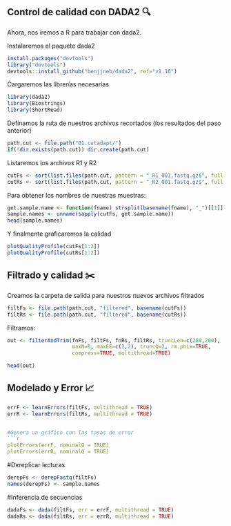 ## Control de calidad con DADA2 🔍

Ahora, nos iremos a R para trabajar con dada2.

Instalaremos el paquete dada2

``` r
install.packages("devtools")
library("devtools")
devtools::install_github("benjjneb/dada2", ref="v1.16") 
``` 

Cargaremos las librerías necesarias

``` r
library(dada2)
library(Biostrings)
library(ShortRead)
```

Definamos la ruta de nuestros archivos recortados (los resultados del paso anterior)

```r
path.cut <- file.path("01.cutadapt/")
if(!dir.exists(path.cut)) dir.create(path.cut)
```
Listaremos los archivos R1 y R2

```r
cutFs <- sort(list.files(path.cut, pattern = "_R1_001.fastq.gz$", full.names = TRUE))
cutRs <- sort(list.files(path.cut, pattern = "_R2_001.fastq.gz$", full.names = TRUE))
```

Para obtener los nombres de nuestras muestras:

```r
get.sample.name <- function(fname) strsplit(basename(fname), "_")[[1]][1]
sample.names <- unname(sapply(cutFs, get.sample.name))
head(sample.names)
```

Y finalmente graficaremos la calidad 

```r
plotQualityProfile(cutFs[1:2])
plotQualityProfile(cutRs[1:2])
```

## Filtrado y calidad ✂️

Creamos la carpeta de salida para nuestros nuevos archivos filtrados

```r
filtFs <- file.path(path.cut, "filtered", basename(cutFs))
filtRs <- file.path(path.cut, "filtered", basename(cutRs))
```

Filtramos: 

```r
out <- filterAndTrim(fnFs, filtFs, fnRs, filtRs, truncLen=c(260,200),
                     maxN=0, maxEE=c(2,2), truncQ=2, rm.phix=TRUE,
                     compress=TRUE, multithread=TRUE) 

head(out)
```

## Modelado y Error  📈

```r
errF <- learnErrors(filtFs, multithread = TRUE)
errR <- learnErrors(filtRs, multithread = TRUE)


#Genera un gráfico con las tasas de error
```r
plotErrors(errF, nominalQ = TRUE)
plotErrors(errR, nominalQ = TRUE)
```

#Dereplicar lecturas
```r
derepFs <- derepFastq(filtFs)
names(derepFs) <- sample.names
```

#Inferencia de secuencias 

```r
dadaFs <- dada(filtFs, err = errF, multithread = TRUE)
dadaRs <- dada(filtRs, err = errR, multithread = TRUE)
```

